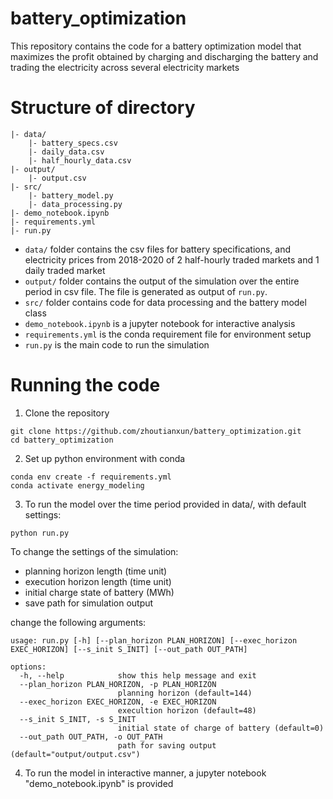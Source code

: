 # battery_optimization

This repository contains the code for a battery optimization model that maximizes the profit obtained by charging and discharging the battery and trading the electricity across several electricity markets

# Structure of directory
```
|- data/
    |- battery_specs.csv
    |- daily_data.csv
    |- half_hourly_data.csv
|- output/
    |- output.csv
|- src/
    |- battery_model.py
    |- data_processing.py
|- demo_notebook.ipynb
|- requirements.yml
|- run.py
``` 

* ```data/``` folder contains the csv files for battery specifications, and electricity prices from 2018-2020 of 2 half-hourly traded markets and 1 daily traded market
* ```output/``` folder contains the output of the simulation over the entire period in csv file. The file is generated as output of ```run.py```.
* ```src/``` folder contains code for data processing and the battery model class
* ```demo_notebook.ipynb``` is a jupyter notebook for interactive analysis
* ```requirements.yml``` is the conda requirement file for environment setup
* ```run.py``` is the main code to run the simulation

# Running the code

1. Clone the repository
```
git clone https://github.com/zhoutianxun/battery_optimization.git
cd battery_optimization
```

2. Set up python environment with conda
```
conda env create -f requirements.yml
conda activate energy_modeling
```

3. To run the model over the time period provided in data/, with default settings:
```
python run.py
```
To change the settings of the simulation:
* planning horizon length (time unit)
* execution horizon length (time unit)
* initial charge state of battery (MWh)
* save path for simulation output

change the following arguments:
```
usage: run.py [-h] [--plan_horizon PLAN_HORIZON] [--exec_horizon EXEC_HORIZON] [--s_init S_INIT] [--out_path OUT_PATH]

options:
  -h, --help            show this help message and exit
  --plan_horizon PLAN_HORIZON, -p PLAN_HORIZON
                        planning horizon (default=144)
  --exec_horizon EXEC_HORIZON, -e EXEC_HORIZON
                        execultion horizon (default=48)
  --s_init S_INIT, -s S_INIT
                        initial state of charge of battery (default=0)
  --out_path OUT_PATH, -o OUT_PATH
                        path for saving output (default="output/output.csv")
```
4. To run the model in interactive manner, a jupyter notebook "demo_notebook.ipynb" is provided
